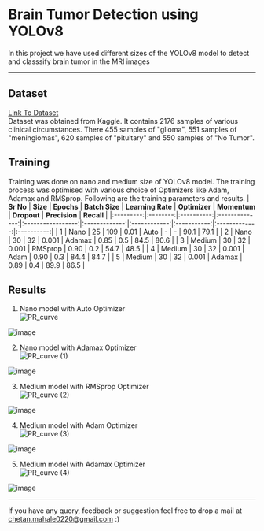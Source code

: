# Brain Tumor Detection using YOLOv8


In this project we have used different sizes of the YOLOv8 model to detect and classsify brain tumor in the MRI images<br>


---
## Dataset 
[Link To Dataset](https://www.kaggle.com/datasets/ammarahmed310/labeled-mri-brain-tumor-dataset)<br>
Dataset was obtained from Kaggle. It contains 2176 samples of various clinical circumstances. There 455 samples of "glioma", 551 samples of "meningiomas", 620 samples of "pituitary" and 550 samples of "No Tumor". 
## Training 

Training was done on nano and medium size of YOLOv8 model. The training process was optimised with various choice of Optimizers like Adam, Adamax and RMSprop. 
Following are the training parameters and results. 
| **Sr No** | **Size** | **Epochs** | **Batch Size** | **Learning Rate** | **Optimizer** | **Momentum** | **Dropout** | **Precision** | **Recall** |
|:---------:|:--------:|:----------:|:--------------:|:-----------------:|:-------------:|:------------:|:-----------:|:-------------:|:----------:|
|     1     |   Nano   |     25     |       109      |        0.01       |      Auto     |       -      |      -      |      90.1     |    79.1    |
|     2     |   Nano   |     30     |       32       |       0.001       |     Adamax    |     0.85     |     0.5     |      84.5     |    80.6    |
|     3     |  Medium  |     30     |       32       |       0.001       |    RMSprop    |     0.90     |     0.2     |      54.7     |    48.5    |
|     4     |  Medium  |     30     |       32       |       0.001       |      Adam     |     0.90     |     0.3     |      84.4     |    84.7    |
|     5     |  Medium  |     30     |       32       |       0.001       |     Adamax    |     0.89     |     0.4     |      89.9     |    86.5    |
## Results
1. Nano model with Auto Optimizer<br>
![PR_curve](https://github.com/chetan0220/Brain-Tumor-Detection-using-YOLOv8/assets/97821311/2bc4fa5e-381a-4b19-913f-7da4b6477f06) <br>

![image](https://github.com/chetan0220/Brain-Tumor-Detection-using-YOLOv8/assets/97821311/5ce90e66-372c-4ee3-9640-fb29aad7e308)<br>

2. Nano model with Adamax Optimizer<br>
![PR_curve (1)](https://github.com/chetan0220/Brain-Tumor-Detection-using-YOLOv8/assets/97821311/79075a41-187c-48e4-9c37-367bdfef7336)<br>

![image](https://github.com/chetan0220/Brain-Tumor-Detection-using-YOLOv8/assets/97821311/d915b016-d80a-4096-8e3f-edaff20c107b)<br>

3. Medium model with RMSprop Optimizer<br>
![PR_curve (2)](https://github.com/chetan0220/Brain-Tumor-Detection-using-YOLOv8/assets/97821311/16e68aee-ed3d-4d55-bacc-fd5d2ec1616c)<br>

![image](https://github.com/chetan0220/Brain-Tumor-Detection-using-YOLOv8/assets/97821311/2f2ab826-5449-412e-b92b-599b72a498f5)<br>

4. Medium model with Adam Optimizer<br>
![PR_curve (3)](https://github.com/chetan0220/Brain-Tumor-Detection-using-YOLOv8/assets/97821311/e89a369f-8155-4743-8a6f-ffd2d88fed7c)<br>

![image](https://github.com/chetan0220/Brain-Tumor-Detection-using-YOLOv8/assets/97821311/f3f42569-c9c8-4882-85ac-2d79946b5944)<br>

5. Medium model with Adamax Optimizer<br>
![PR_curve (4)](https://github.com/chetan0220/Brain-Tumor-Detection-using-YOLOv8/assets/97821311/5ce1e550-a557-44dd-b8fb-88ed7bc1984f)<br>

![image](https://github.com/chetan0220/Brain-Tumor-Detection-using-YOLOv8/assets/97821311/aa5856e0-2633-42e4-a04e-78aa806f4312)<br>

---
If you have any query, feedback or suggestion feel free to drop a mail at chetan.mahale0220@gmail.com :) 

